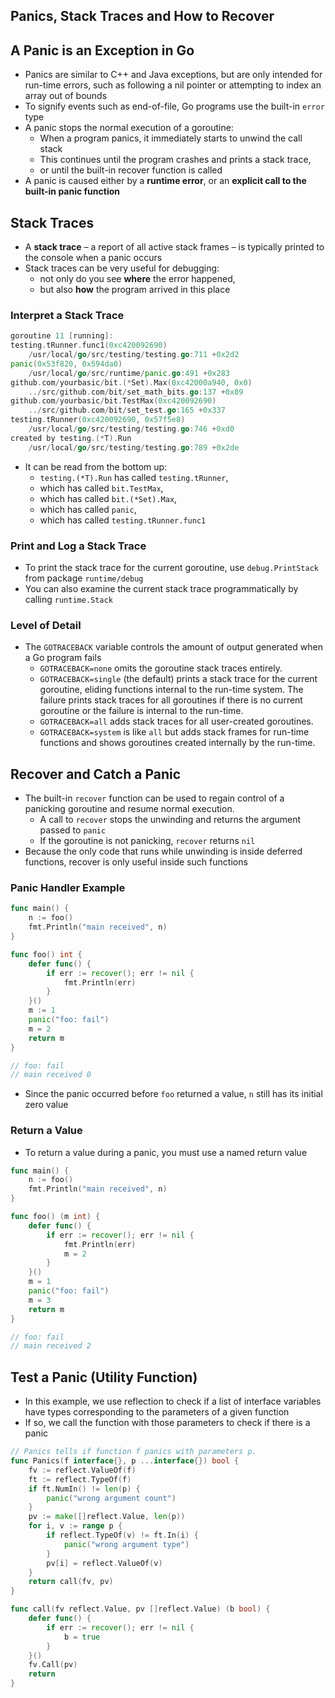 ## Panics, Stack Traces and How to Recover

## A Panic is an Exception in Go

* Panics are similar to C++ and Java exceptions, but are only intended for run-time errors, such as following a nil pointer or attempting to index an array out of bounds
* To signify events such as end-of-file, Go programs use the built-in `error` type
* A panic stops the normal execution of a goroutine:
  * When a program panics, it immediately starts to unwind the call stack
  * This continues until the program crashes and prints a stack trace,
  * or until the built-in recover function is called
* A panic is caused either by a **runtime error**, or an **explicit call to the built-in panic function**

## Stack Traces

* A **stack trace** – a report of all active stack frames – is typically printed to the console when a panic occurs
* Stack traces can be very useful for debugging:
  * not only do you see **where** the error happened,
  * but also **how** the program arrived in this place

### Interpret a Stack Trace

```go
goroutine 11 [running]:
testing.tRunner.func1(0xc420092690)
    /usr/local/go/src/testing/testing.go:711 +0x2d2
panic(0x53f820, 0x594da0)
    /usr/local/go/src/runtime/panic.go:491 +0x283
github.com/yourbasic/bit.(*Set).Max(0xc42000a940, 0x0)
    ../src/github.com/bit/set_math_bits.go:137 +0x89
github.com/yourbasic/bit.TestMax(0xc420092690)
    ../src/github.com/bit/set_test.go:165 +0x337
testing.tRunner(0xc420092690, 0x57f5e8)
    /usr/local/go/src/testing/testing.go:746 +0xd0
created by testing.(*T).Run
    /usr/local/go/src/testing/testing.go:789 +0x2de
```

* It can be read from the bottom up:
  - `testing.(*T).Run` has called `testing.tRunner`,
  - which has called `bit.TestMax`,
  - which has called `bit.(*Set).Max`,
  - which has called `panic`,
  - which has called `testing.tRunner.func1`

### Print and Log a Stack Trace

* To print the stack trace for the current goroutine, use `debug.PrintStack` from package `runtime/debug`
* You can also examine the current stack trace programmatically by calling `runtime.Stack`

### Level of Detail

* The `GOTRACEBACK` variable controls the amount of output generated when a Go program fails
  * `GOTRACEBACK=none` omits the goroutine stack traces entirely.
  * `GOTRACEBACK=single` (the default) prints a stack trace for the current goroutine, eliding functions internal to the run-time system. The failure prints stack traces for all goroutines if there is no current goroutine or the failure is internal to the run-time.
  * `GOTRACEBACK=all` adds stack traces for all user-created goroutines.
  * `GOTRACEBACK=system` is like `all` but adds stack frames for run-time functions and shows goroutines created internally by the run-time.

## Recover and Catch a Panic

* The built-in `recover` function can be used to regain control of a panicking goroutine and resume normal execution.
  - A call to `recover` stops the unwinding and returns the argument passed to `panic`
  - If the goroutine is not panicking, `recover` returns `nil`
* Because the only code that runs while unwinding is inside deferred functions, recover is only useful inside such functions

### Panic Handler Example

```go
func main() {
	n := foo()
	fmt.Println("main received", n)
}

func foo() int {
	defer func() {
		if err := recover(); err != nil {
			fmt.Println(err)
		}
	}()
	m := 1
	panic("foo: fail")
	m = 2
	return m
}

// foo: fail
// main received 0
```

* Since the panic occurred before `foo` returned a value, `n` still has its initial zero value

### Return a Value

* To return a value during a panic, you must use a named return value

```go
func main() {
	n := foo()
	fmt.Println("main received", n)
}

func foo() (m int) {
	defer func() {
		if err := recover(); err != nil {
			fmt.Println(err)
			m = 2
		}
	}()
	m = 1
	panic("foo: fail")
	m = 3
	return m
}

// foo: fail
// main received 2
```

## Test a Panic (Utility Function)

* In this example, we use reflection to check if a list of interface variables have types corre­sponding to the para­meters of a given function
* If so, we call the function with those para­meters to check if there is a panic

```go
// Panics tells if function f panics with parameters p.
func Panics(f interface{}, p ...interface{}) bool {
	fv := reflect.ValueOf(f)
	ft := reflect.TypeOf(f)
	if ft.NumIn() != len(p) {
		panic("wrong argument count")
	}
	pv := make([]reflect.Value, len(p))
	for i, v := range p {
		if reflect.TypeOf(v) != ft.In(i) {
			panic("wrong argument type")
		}
		pv[i] = reflect.ValueOf(v)
	}
	return call(fv, pv)
}

func call(fv reflect.Value, pv []reflect.Value) (b bool) {
	defer func() {
		if err := recover(); err != nil {
			b = true
		}
	}()
	fv.Call(pv)
	return
}
```
